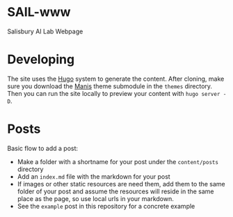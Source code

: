 # SAIL-www
Salisbury AI Lab Webpage

# Developing

The site uses the [Hugo](https://gohugo.io/) system to generate the content.
After cloning, make sure you download the [Manis](https://github.com/yursan9/manis-hugo-theme) theme submodule in the `themes` directory.
Then you can run the site locally to preview your content with `hugo server -D`.

# Posts

Basic flow to add a post:
- Make a folder with a shortname for your post under the `content/posts` directory
- Add an `index.md` file with the markdown for your post
- If images or other static resources are need them, add them to the same folder of your post and assume the resources will reside in the same place as the page, so use local urls in your markdown.
- See the `example` post in this repository for a concrete example
